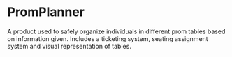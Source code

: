 # PromPlanner
A product used to safely organize individuals in different prom tables based on information given. Includes a ticketing system, seating assignment system and visual representation of tables.
